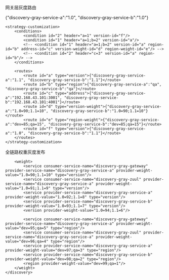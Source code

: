 网关层灰度路由
<?xml version="1.0" encoding="UTF-8"?>
<rule>
    <strategy>
        <version>{"discovery-gray-service-a":"1.0", "discovery-gray-service-b":"1.0"}</version>
        <!-- <version>1.0</version> -->
        <!-- <region>{"discovery-gray-service-a":"dev", "discovery-gray-service-b":"dev"}</region> -->
        <!-- <region>dev</region> -->
        <!-- <address>{"discovery-gray-service-a":"192.168.43.101:3001", "discovery-gray-service-b":"192.168.43.101:4001"}</address> -->
        <!-- <version-weight>{"discovery-gray-service-a":"1.0=90;1.1=10", "discovery-gray-service-b":"1.0=90;1.1=10"}</version-weight> -->
        <!-- <version-weight>1.0=90;1.1=10</version-weight> -->
        <!-- <region-weight>{"discovery-gray-service-a":"dev=85;qa=15", "discovery-gray-service-b":"dev=85;qa=15"}</region-weight> -->
        <!-- <region-weight>dev=85;qa=15</region-weight> -->
    </strategy>

    <strategy-customization>
        <conditions>
            <condition id="2" header="a=1" version-id="f"/>
            <condition id="1" header="a=1;b=2" version-id="a"/>
            <!-- <condition id="1" header="a=1;b=2" version-id="a" region-id="b" address-id="c" version-weight-id="d" region-weight-id="e"/> -->
            <!-- <condition id="2" header="c=3" version-id="a" region-id="b"/> -->
        </conditions>

        <routes>
            <route id="a" type="version">{"discovery-gray-service-a":"1.1", "discovery-gray-service-b":"1.1"}</route>
            <route id="b" type="region">{"discovery-gray-service-a":"qa", "discovery-gray-service-b":"qa"}</route>
            <route id="c" type="address">{"discovery-gray-service-a":"192.168.43.101:3001", "discovery-gray-service-b":"192.168.43.101:4001"}</route>
            <route id="d" type="version-weight">{"discovery-gray-service-a":"1.0=90;1.1=10", "discovery-gray-service-b":"1.0=90;1.1=10"}</route>
            <route id="e" type="region-weight">{"discovery-gray-service-a":"dev=85;qa=15", "discovery-gray-service-b":"dev=85;qa=15"}</route>
            <route id="f" type="version">{"discovery-gray-service-a":"1.0", "discovery-gray-service-b":"1.1"}</route>
        </routes>
    </strategy-customization>
</rule>

全链路权重灰度发布
<?xml version="1.0" encoding="UTF-8"?>
<rule>
    <discovery>
        <!-- <version>
            <service consumer-service-name="discovery-gray-service-a" provider-service-name="discovery-gray-service-b" consumer-version-value="1.0" provider-version-value="1.0"/>
            <service consumer-service-name="discovery-gray-service-a" provider-service-name="discovery-gray-service-b" consumer-version-value="1.1" provider-version-value="1.1"/>
        </version> -->

        <weight>
            <service consumer-service-name="discovery-gray-gateway" provider-service-name="discovery-gray-service-a" provider-weight-value="1.0=90;1.1=10" type="version"/>
            <service consumer-service-name="discovery-gray-zuul" provider-service-name="discovery-gray-service-a" provider-weight-value="1.0=91;1.1=9" type="version"/>
            <service provider-service-name="discovery-gray-service-a" provider-weight-value="1.0=92;1.1=8" type="version"/>
            <service provider-service-name="discovery-gray-service-b" provider-weight-value="1.0=93;1.1=7" type="version"/>
            <version provider-weight-value="1.0=94;1.1=6"/>

            <service consumer-service-name="discovery-gray-gateway" provider-service-name="discovery-gray-service-a" provider-weight-value="dev=95;qa=5" type="region"/>
            <service consumer-service-name="discovery-gray-zuul" provider-service-name="discovery-gray-service-a" provider-weight-value="dev=96;qa=4" type="region"/>
            <service provider-service-name="discovery-gray-service-a" provider-weight-value="dev=97;qa=3" type="region"/>
            <service provider-service-name="discovery-gray-service-b" provider-weight-value="dev=98;qa=2" type="region"/>
            <region provider-weight-value="dev=99;qa=1"/>
        </weight>
    </discovery>
</rule>